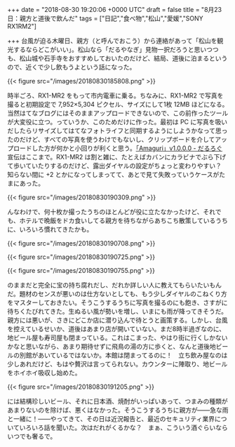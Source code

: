 
+++
date = "2018-08-30 19:20:06 +0000 UTC"
draft = false
title = "8月23日：親方と道後で飲んだ"
tags = ["日記","食べ物","松山","愛媛","SONY RX1RM2"]

+++
台風が迫る木曜日、親方（と呼んでおこう）から連絡があって「松山を観光するならどこがいい」。松山なら「だるやなぎ」見物一択だろうと思いつつも、松山城や石手寺をおすすめしておいたのだけど、結局、道後に泊まるというので、近くで少し飲もうよという話になった。

{{< figure src="/images/20180830185808.png"  >}}

時半ごろ、RX1-MR2 をもって市内電車に乗る。ちなみに、RX1-MR2 で写真を撮ると初期設定で 7,952×5,304 ピクセル、サイズにして1枚 12MB ほどになる。当然はてなブログにはそのままアップロードできないので、この前作ったツールが大変役に立つ。っていうか、このためだけに作った。最初は PC に写真を吸いだしたらリサイズしてはてなフォトライフと同期するようにしようかなって思ったのだけど、すべての写真を使うわけでもないし、クリップボードを介してアップロードした方が何かと小回りが利くと思う。[「Amaguri」v1.0.0.0 - だるろぐ](https://blog.daruyanagi.jp/entry/2018/08/26/224927)宣伝はここまで。RX1-MR2 は割と雑に、たとえばカバンにカラビナでぶら下げて歩いていたりするのだけど、露出ダイヤルの設定がちょっと変わりやすい？　知らない間に +2 とかになってしまってて、あとで見て失敗っていうケースがたまにあった。

{{< figure src="/images/20180830190309.png"  >}}

んなわけで、何十枚か撮ったうちのほとんどが役に立たなかったけど、それでも、ホテルで晩飯をドカ食いしてる親方を待ちながらあちこち散策しているうちに、いろいろ慣れてきたかも。

{{< figure src="/images/20180830190708.png"  >}}

{{< figure src="/images/20180830190725.png"  >}}

{{< figure src="/images/20180830190755.png"  >}}

のままだと完全に宝の持ち腐れだし、だれか詳しい人に教えてもらいたいもんだ。題材のセンスが悪いのは仕方ないとしても、もう少しダイヤルのこねくり方をマスターしておきたい。そうこうするうちに写真を撮るのにも飽き、さすがに待ちくたびれてきた。生ぬるい風が勢いを増し、いまにも雨が降ってきそうだ。親方には悪いが、さきにどこか店に潜り込んで待とうと画策する。しかし、台風を控えているせいか、道後はあまり店が開いていない。まだ8時半過ぎなのに、地ビール屋も寿司屋も閉まっている。これはこまった、やはり街に行くしかないかなと思いながら、あまり期待せずに飛鳥の湯の方に歩くと、なんと道後地ビールの別館があいているではないか。本館は閉まってるのに！　立ち飲み屋なのは少しあれだけど、もはや贅沢は言ってられない。カウンターに陣取り、地ビールをホイホイ吸収し始めた。

{{< figure src="/images/20180830191205.png"  >}}

には結構珍しいビール、それに日本酒、焼酎がいっぱいあって、つまみの種類があまりないのを除けば、悪くはなかった。そうこうするうちに親方が――急な雨と一緒に！――やってきて、その日は近況報告と、最近のセキュリティ業界についていろいろ話を聞いた。次はだれがくるかな？　まぁ、こういう酒ぐらいならいつでも奢るで。


